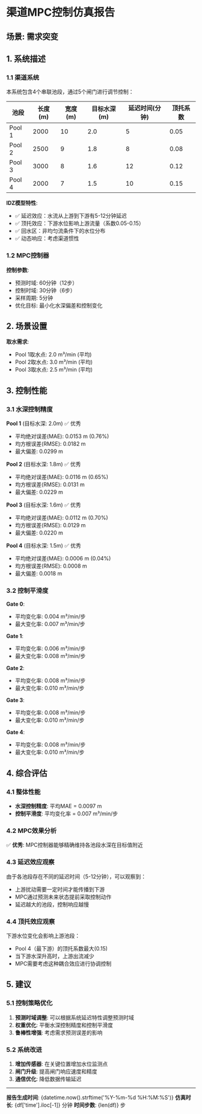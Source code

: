# 渠道MPC控制仿真报告

## 场景: 需求突变

## 1. 系统描述

### 1.1 渠道系统

本系统包含4个串联池段，通过5个闸门进行调节控制：

| 池段 | 长度(m) | 宽度(m) | 目标水深(m) | 延迟时间(分钟) | 顶托系数 |
|------|---------|---------|------------|--------------|---------|
| Pool 1 | 2000 | 10 | 2.0 | 5 | 0.05 |
| Pool 2 | 2500 | 9 | 1.8 | 8 | 0.08 |
| Pool 3 | 3000 | 8 | 1.6 | 12 | 0.12 |
| Pool 4 | 2000 | 7 | 1.5 | 10 | 0.15 |

**IDZ模型特性**:
- ✅ 延迟效应：水流从上游到下游有5-12分钟延迟
- ✅ 顶托效应：下游水位影响上游流量（系数0.05-0.15）
- ✅ 回水区：非均匀流条件下的水位分布
- ✅ 动态响应：考虑渠道惯性

### 1.2 MPC控制器

**控制参数**:
- 预测时域: 60分钟（12步）
- 控制时域: 30分钟（6步）
- 采样周期: 5分钟
- 优化目标: 最小化水深偏差和控制变化

## 2. 场景设置


**取水需求**:
- Pool 1取水点: 2.0 m³/min (平均)
- Pool 2取水点: 3.0 m³/min (平均)
- Pool 3取水点: 2.5 m³/min (平均)


## 3. 控制性能

### 3.1 水深控制精度


**Pool 1** (目标水深: 2.0m) ✅ 优秀
- 平均绝对误差(MAE): 0.0153 m (0.76%)
- 均方根误差(RMSE): 0.0182 m
- 最大偏差: 0.0299 m


**Pool 2** (目标水深: 1.8m) ✅ 优秀
- 平均绝对误差(MAE): 0.0116 m (0.65%)
- 均方根误差(RMSE): 0.0131 m
- 最大偏差: 0.0229 m


**Pool 3** (目标水深: 1.6m) ✅ 优秀
- 平均绝对误差(MAE): 0.0112 m (0.70%)
- 均方根误差(RMSE): 0.0129 m
- 最大偏差: 0.0220 m


**Pool 4** (目标水深: 1.5m) ✅ 优秀
- 平均绝对误差(MAE): 0.0006 m (0.04%)
- 均方根误差(RMSE): 0.0008 m
- 最大偏差: 0.0018 m


### 3.2 控制平滑度


**Gate 0**:
- 平均变化率: 0.004 m³/min/步
- 最大变化率: 0.007 m³/min/步


**Gate 1**:
- 平均变化率: 0.006 m³/min/步
- 最大变化率: 0.008 m³/min/步


**Gate 2**:
- 平均变化率: 0.008 m³/min/步
- 最大变化率: 0.010 m³/min/步


**Gate 3**:
- 平均变化率: 0.008 m³/min/步
- 最大变化率: 0.010 m³/min/步


**Gate 4**:
- 平均变化率: 0.008 m³/min/步
- 最大变化率: 0.010 m³/min/步



## 4. 综合评估

### 4.1 整体性能

- **水深控制精度**: 平均MAE = 0.0097 m
- **控制平滑度**: 平均变化率 = 0.007 m³/min/步

### 4.2 MPC效果分析

✅ **优秀**: MPC控制器能够精确维持各池段水深在目标值附近


### 4.3 延迟效应观察

由于各池段存在不同的延迟时间（5-12分钟），可以观察到：
- 上游扰动需要一定时间才能传播到下游
- MPC通过预测未来状态提前采取控制动作
- 延迟越大的池段，控制响应越慢

### 4.4 顶托效应观察

下游水位变化会影响上游池段：
- Pool 4（最下游）的顶托系数最大(0.15)
- 当下游水深升高时，上游出流减少
- MPC需要考虑这种耦合效应进行协调控制

## 5. 建议

### 5.1 控制策略优化

1. **预测时域调整**: 可以根据系统延迟特性调整预测时域
2. **权重优化**: 平衡水深控制精度和控制平滑度
3. **鲁棒性增强**: 考虑需求预测误差的影响

### 5.2 系统改进

1. **增加传感器**: 在关键位置增加水位监测点
2. **闸门升级**: 提高闸门响应速度和精度
3. **通信优化**: 降低数据传输延迟

---

**报告生成时间**: {datetime.now().strftime('%Y-%m-%d %H:%M:%S')}
**仿真时长**: {df['time'].iloc[-1]} 分钟
**时间步数**: {len(df)} 步
